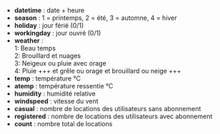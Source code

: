 * **datetime** : date + heure
* **season** : 1 = printemps, 2 = été, 3 = automne, 4 = hiver
* **holiday** : jour férié (0/1)
* **workingday** : jour ouvré (0/1)
* **weather** :      
1: Beau temps   
2: Brouillard et nuages     
3: Neigeux ou pluie avec orage       
4: Pluie +++ et grêle ou orage et brouillard ou neige +++     
* **temp** : température °C
* **atemp** : température ressentie °C
* **humidity** : humidité relative
* **windspeed** : vitesse du vent
* **casual** : nombre de locations des utilisateurs sans abonnement
* **registered** : nombre de locations des utilisateurs avec abonnement
* **count** : nombre total de locations
